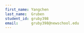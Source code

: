 ```yaml
---
first_name: Yangchen
last_name:  Gruben
student_id: gruby398
email:      gruby398@newschool.edu
---
```

